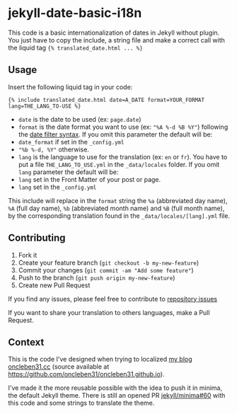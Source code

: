 # jekyll-date-basic-i18n

 This code is a basic internationalization of dates in Jekyll without plugin. You just have to copy the include, a string file and make a correct call with the liquid tag `{% translated_date.html ... %}`

## Usage

Insert the following liquid tag in your code:

`{% include translated_date.html date=A_DATE format=YOUR_FORMAT lang=THE_LANG_TO-USE %}`

*  `date` is the date to be used (ex: `page.date`)
*   `format` is the date format you want to use (ex: `"%A %-d %B %Y"`) following the [date filter syntax](https://help.shopify.com/themes/liquid/filters/additional-filters#date). If you omit this parameter the default will be:
  *   `date_format` if set in the `_config.yml`
  *   `"%b %-d, %Y"` otherwise.
*   `lang` is the language to use for the translation (ex: `en` or `fr`). You have to put a file `THE_LANG_TO_USE.yml` in the `_data/locales` folder. If you omit `lang` parameter the default will be:
  *   `lang` set in the Front Matter of your post or page.
  *   `lang` set in the `_config.yml`

This include will replace in the `format` string the `%a` (abbreviated day name), `%A` (full day name), `%b` (abbreviated month name) and `%B` (full month name), by the corresponding translation found in the `_data/locales/[lang].yml` file.


## Contributing

1.   Fork it
2.   Create your feature branch (`git checkout -b my-new-feature`)
3.   Commit your changes (`git commit -am "Add some feature"`)
4.   Push to the branch (`git push origin my-new-feature`)
5.   Create new Pull Request

If you find any issues, please feel free to contribute to [repository issues](https://github.com/oncleben31/jekyll-date-basic-i18n/issues)

If you want to share your translation to others languages, make a Pull Request.

## Context

This is the code I've designed when trying to localized [my blog oncleben31.cc](http://oncleben31.cc) (source available at https://github.com/oncleben31/oncleben31.github.io).

I've made it the more reusable possible with the idea to push it in minima, the default Jekyll theme. There is still an opened PR [jekyll/minima#60](https://github.com/jekyll/minima/pull/60) with this code and some strings to translate the theme.

